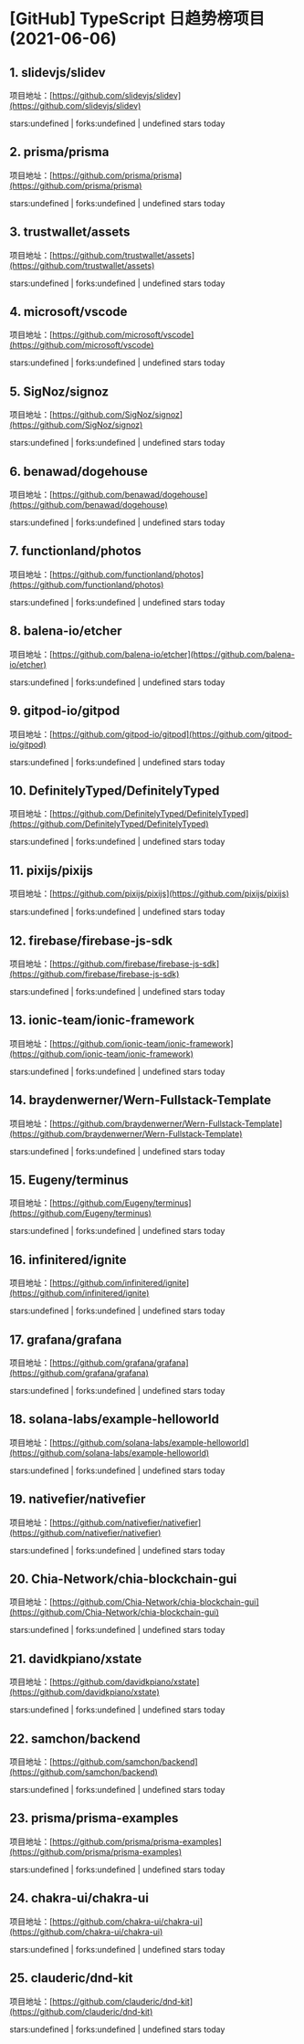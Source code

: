 # [GitHub] TypeScript 日趋势榜项目(2021-06-06)

## 1. slidevjs/slidev 

项目地址：[https://github.com/slidevjs/slidev](https://github.com/slidevjs/slidev)

stars:undefined | forks:undefined | undefined stars today 



## 2. prisma/prisma 

项目地址：[https://github.com/prisma/prisma](https://github.com/prisma/prisma)

stars:undefined | forks:undefined | undefined stars today 



## 3. trustwallet/assets 

项目地址：[https://github.com/trustwallet/assets](https://github.com/trustwallet/assets)

stars:undefined | forks:undefined | undefined stars today 



## 4. microsoft/vscode 

项目地址：[https://github.com/microsoft/vscode](https://github.com/microsoft/vscode)

stars:undefined | forks:undefined | undefined stars today 



## 5. SigNoz/signoz 

项目地址：[https://github.com/SigNoz/signoz](https://github.com/SigNoz/signoz)

stars:undefined | forks:undefined | undefined stars today 



## 6. benawad/dogehouse 

项目地址：[https://github.com/benawad/dogehouse](https://github.com/benawad/dogehouse)

stars:undefined | forks:undefined | undefined stars today 



## 7. functionland/photos 

项目地址：[https://github.com/functionland/photos](https://github.com/functionland/photos)

stars:undefined | forks:undefined | undefined stars today 



## 8. balena-io/etcher 

项目地址：[https://github.com/balena-io/etcher](https://github.com/balena-io/etcher)

stars:undefined | forks:undefined | undefined stars today 



## 9. gitpod-io/gitpod 

项目地址：[https://github.com/gitpod-io/gitpod](https://github.com/gitpod-io/gitpod)

stars:undefined | forks:undefined | undefined stars today 



## 10. DefinitelyTyped/DefinitelyTyped 

项目地址：[https://github.com/DefinitelyTyped/DefinitelyTyped](https://github.com/DefinitelyTyped/DefinitelyTyped)

stars:undefined | forks:undefined | undefined stars today 



## 11. pixijs/pixijs 

项目地址：[https://github.com/pixijs/pixijs](https://github.com/pixijs/pixijs)

stars:undefined | forks:undefined | undefined stars today 



## 12. firebase/firebase-js-sdk 

项目地址：[https://github.com/firebase/firebase-js-sdk](https://github.com/firebase/firebase-js-sdk)

stars:undefined | forks:undefined | undefined stars today 



## 13. ionic-team/ionic-framework 

项目地址：[https://github.com/ionic-team/ionic-framework](https://github.com/ionic-team/ionic-framework)

stars:undefined | forks:undefined | undefined stars today 



## 14. braydenwerner/Wern-Fullstack-Template 

项目地址：[https://github.com/braydenwerner/Wern-Fullstack-Template](https://github.com/braydenwerner/Wern-Fullstack-Template)

stars:undefined | forks:undefined | undefined stars today 



## 15. Eugeny/terminus 

项目地址：[https://github.com/Eugeny/terminus](https://github.com/Eugeny/terminus)

stars:undefined | forks:undefined | undefined stars today 



## 16. infinitered/ignite 

项目地址：[https://github.com/infinitered/ignite](https://github.com/infinitered/ignite)

stars:undefined | forks:undefined | undefined stars today 



## 17. grafana/grafana 

项目地址：[https://github.com/grafana/grafana](https://github.com/grafana/grafana)

stars:undefined | forks:undefined | undefined stars today 



## 18. solana-labs/example-helloworld 

项目地址：[https://github.com/solana-labs/example-helloworld](https://github.com/solana-labs/example-helloworld)

stars:undefined | forks:undefined | undefined stars today 



## 19. nativefier/nativefier 

项目地址：[https://github.com/nativefier/nativefier](https://github.com/nativefier/nativefier)

stars:undefined | forks:undefined | undefined stars today 



## 20. Chia-Network/chia-blockchain-gui 

项目地址：[https://github.com/Chia-Network/chia-blockchain-gui](https://github.com/Chia-Network/chia-blockchain-gui)

stars:undefined | forks:undefined | undefined stars today 



## 21. davidkpiano/xstate 

项目地址：[https://github.com/davidkpiano/xstate](https://github.com/davidkpiano/xstate)

stars:undefined | forks:undefined | undefined stars today 



## 22. samchon/backend 

项目地址：[https://github.com/samchon/backend](https://github.com/samchon/backend)

stars:undefined | forks:undefined | undefined stars today 



## 23. prisma/prisma-examples 

项目地址：[https://github.com/prisma/prisma-examples](https://github.com/prisma/prisma-examples)

stars:undefined | forks:undefined | undefined stars today 



## 24. chakra-ui/chakra-ui 

项目地址：[https://github.com/chakra-ui/chakra-ui](https://github.com/chakra-ui/chakra-ui)

stars:undefined | forks:undefined | undefined stars today 



## 25. clauderic/dnd-kit 

项目地址：[https://github.com/clauderic/dnd-kit](https://github.com/clauderic/dnd-kit)

stars:undefined | forks:undefined | undefined stars today 



